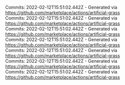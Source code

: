 Commits: 2022-02-12T15:51:02.442Z - Generated via https://github.com/marketplace/actions/artificial-grass
<br>
Commits: 2022-02-12T15:51:02.442Z - Generated via https://github.com/marketplace/actions/artificial-grass
<br>
Commits: 2022-02-12T15:51:02.442Z - Generated via https://github.com/marketplace/actions/artificial-grass
<br>
Commits: 2022-02-12T15:51:02.442Z - Generated via https://github.com/marketplace/actions/artificial-grass
<br>
Commits: 2022-02-12T15:51:02.442Z - Generated via https://github.com/marketplace/actions/artificial-grass
<br>
Commits: 2022-02-12T15:51:02.442Z - Generated via https://github.com/marketplace/actions/artificial-grass
<br>
Commits: 2022-02-12T15:51:02.442Z - Generated via https://github.com/marketplace/actions/artificial-grass
<br>

